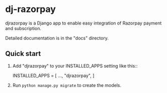 # dj-razorpay

djrazorpay is a Django app to enable easy integration of Razorpay payment and subscription.

Detailed documentation is in the "docs" directory.

## Quick start

1. Add "djrazorpay" to your INSTALLED_APPS setting like this::

   INSTALLED_APPS = [
   ...,
   "djrazorpay",
   ]

2. Run `python manage.py migrate` to create the models.
